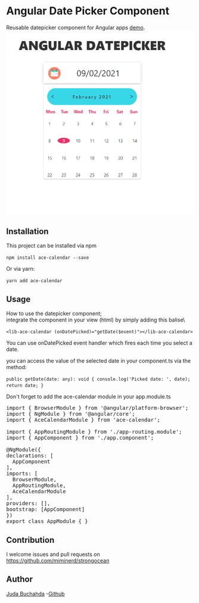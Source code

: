 # Angular Date Picker Component

Reusable datepicker component for Angular apps [demo](https://angular-datepicker.herokuapp.com/).
![Alt text](/img/date.PNG?raw=true "datepicker")

## Installation

This project can be installed via npm 

`npm install ace-calendar --save`

Or via yarn:

`yarn add ace-calendar`

## Usage

How to use the datepicker component;\
integrate the component in your view (html) by simply adding this balise\

`<lib-ace-calendar (onDatePicked)="getDate($event)"></lib-ace-calendar>`

You can use onDatePicked event handler which fires each time you select a date. 

you can access the value of the selected date in your component.ts via the method:

  `public getDate(date: any): void {
    console.log('Picked date: ', date);
    return date;
  }`

Don't forget to add the ace-calendar module in your app.module.ts
<pre>
import { BrowserModule } from '@angular/platform-browser';
import { NgModule } from '@angular/core';
import { AceCalendarModule } from 'ace-calendar';
 
import { AppRoutingModule } from './app-routing.module';
import { AppComponent } from './app.component';
 
@NgModule({ 
declarations: [ 
  AppComponent
], 
imports: [ 
  BrowserModule, 
  AppRoutingModule, 
  AceCalendarModule
], 
providers: [], 
bootstrap: [AppComponent]
})
export class AppModule { }
</pre>

## Contribution
I welcome issues and pull requests on https://github.com/miminerd/strongocean

## Author
[Juda Buchahda](https://juda-landing-cv.herokuapp.com/home)
-[Github](https://github.com/miminerd)